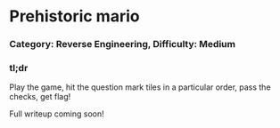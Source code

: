 # Prehistoric mario
### Category: Reverse Engineering, Difficulty: Medium

### tl;dr
Play the game, hit the question mark tiles in a particular order, pass the checks, get flag!

Full writeup coming soon!
